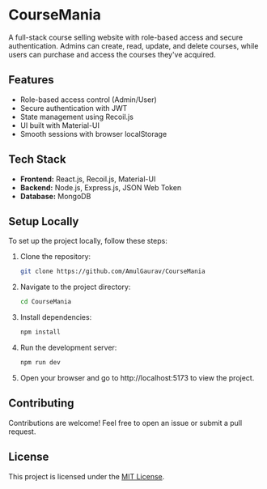 # CourseMania

A full-stack course selling website with role-based access and secure authentication. Admins can create, read, update, and delete courses, while users can purchase and access the courses they've acquired.

## Features

- Role-based access control (Admin/User)
- Secure authentication with JWT
- State management using Recoil.js
- UI built with Material-UI
- Smooth sessions with browser localStorage

## Tech Stack

- **Frontend:** React.js, Recoil.js, Material-UI
- **Backend:** Node.js, Express.js, JSON Web Token
- **Database:** MongoDB

## Setup Locally

To set up the project locally, follow these steps:

1. Clone the repository:
   ```bash
   git clone https://github.com/AmulGaurav/CourseMania
   ```
2. Navigate to the project directory:
   ```bash
   cd CourseMania
   ```
3. Install dependencies:
   ```bash
   npm install
   ```
4. Run the development server:
   ```bash
   npm run dev
   ```
5. Open your browser and go to http://localhost:5173 to view the project.

## Contributing

Contributions are welcome! Feel free to open an issue or submit a pull request.

## License

This project is licensed under the [MIT License](LICENSE).
